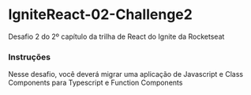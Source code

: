 # IgniteReact-02-Challenge2
Desafio 2 do 2º capítulo da trilha de React do Ignite da Rocketseat

### Instruções
Nesse desafio, você deverá migrar uma aplicação de Javascript e Class Components para Typescript e Function Components
